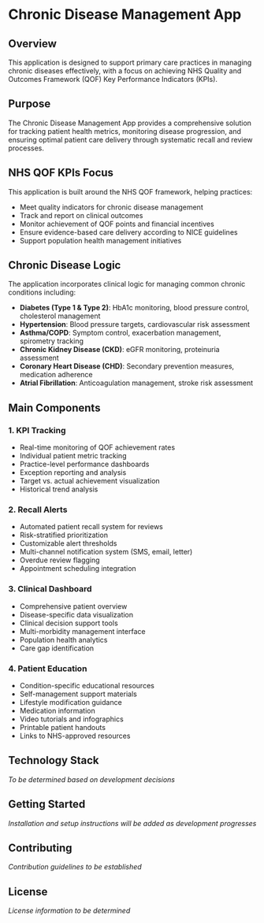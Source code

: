 # Chronic Disease Management App

## Overview

This application is designed to support primary care practices in managing chronic diseases effectively, with a focus on achieving NHS Quality and Outcomes Framework (QOF) Key Performance Indicators (KPIs).

## Purpose

The Chronic Disease Management App provides a comprehensive solution for tracking patient health metrics, monitoring disease progression, and ensuring optimal patient care delivery through systematic recall and review processes.

## NHS QOF KPIs Focus

This application is built around the NHS QOF framework, helping practices:
- Meet quality indicators for chronic disease management
- Track and report on clinical outcomes
- Monitor achievement of QOF points and financial incentives
- Ensure evidence-based care delivery according to NICE guidelines
- Support population health management initiatives

## Chronic Disease Logic

The application incorporates clinical logic for managing common chronic conditions including:
- **Diabetes (Type 1 & Type 2)**: HbA1c monitoring, blood pressure control, cholesterol management
- **Hypertension**: Blood pressure targets, cardiovascular risk assessment
- **Asthma/COPD**: Symptom control, exacerbation management, spirometry tracking
- **Chronic Kidney Disease (CKD)**: eGFR monitoring, proteinuria assessment
- **Coronary Heart Disease (CHD)**: Secondary prevention measures, medication adherence
- **Atrial Fibrillation**: Anticoagulation management, stroke risk assessment

## Main Components

### 1. KPI Tracking
- Real-time monitoring of QOF achievement rates
- Individual patient metric tracking
- Practice-level performance dashboards
- Exception reporting and analysis
- Target vs. actual achievement visualization
- Historical trend analysis

### 2. Recall Alerts
- Automated patient recall system for reviews
- Risk-stratified prioritization
- Customizable alert thresholds
- Multi-channel notification system (SMS, email, letter)
- Overdue review flagging
- Appointment scheduling integration

### 3. Clinical Dashboard
- Comprehensive patient overview
- Disease-specific data visualization
- Clinical decision support tools
- Multi-morbidity management interface
- Population health analytics
- Care gap identification

### 4. Patient Education
- Condition-specific educational resources
- Self-management support materials
- Lifestyle modification guidance
- Medication information
- Video tutorials and infographics
- Printable patient handouts
- Links to NHS-approved resources

## Technology Stack

*To be determined based on development decisions*

## Getting Started

*Installation and setup instructions will be added as development progresses*

## Contributing

*Contribution guidelines to be established*

## License

*License information to be determined*
